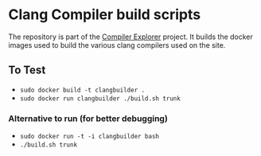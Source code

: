 # Clang Compiler build scripts

The repository is part of the [Compiler Explorer](https://godbolt.org/) project. It builds
the docker images used to build the various clang compilers used on the site.

## To Test

* `sudo docker build -t clangbuilder .`
* `sudo docker run clangbuilder ./build.sh trunk`

### Alternative to run (for better debugging)

* `sudo docker run -t -i clangbuilder bash`
* `./build.sh trunk`
